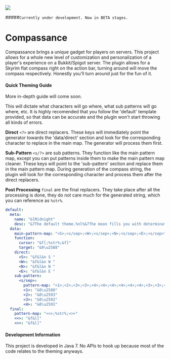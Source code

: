 ![](http://i67.tinypic.com/o7sxm8.png)

#####`Currently under development. Now in BETA stages.`

# Compassance
Compassance brings a unique gadget for players on servers. This project allows for a whole new level of customization and personalization of a player's experience on a Bukkit/Spigot server. The plugin allows for a Skyrim flat compass right on the action bar, turning around will move the compass respectively. Honestly you'll turn around just for the fun of it.

#### Quick Theming Guide

More in-depth guide will come soon.

This will dictate what characters will go where, what sub patterns will go where, etc. It is highly recomended that you follow the 'default' template provided, so that data can be accurate and the plugin won't start throwing all kinds of errors.

**Direct** `<?>` are direct replacers. These keys will immediately point the generator towards the 'data/direct' section and look for the corresponding character to replace in the main map. The generator will process them first.

**Sub-Pattern** `<s/?>` are sub patterns. They function like the main pattern map, except you can put patterns inside them to make the main pattern map cleaner. These keys will point to the 'sub-pattern' section and replace them in the main pattern map. During generation of the compass string, the plugin will look for the corresponding character and process them after the direct replacers.

**Post Processing** `final` are the final replacers. They take place after all the processing is done, they do not care much for the generated string, which you can reference as `%str%`.

```yml
default:
  meta:
    name: "&lMidnight"
    desc: "&7The default theme.%nl%&7The moon fills you with determination."
  data:
    main-pattern-map: "<S>;<s/sep>;<W>;<s/sep>;<N>;<s/sep>;<E>;<s/sep>"
    function:
      cursor: "&f[;%str%;&f]"
      target: "&9\u2588"
    direct:
      <S>: "&f&l&n S "
      <W>: "&f&l&n W "
      <N>: "&f&l&n N "
      <E>: "&f&l&n E "
    sub-pattern:
      <s/sep>:
        pattern-map: "<1>;<2>;<3>;<3>;<4>;<4>;<4>;<4>;<4>;<4>;<3>;<3>;<2>;<1>"
        <1>: "&0\u2588"
        <2>: "&0\u2593"
        <3>: "&0\u2592"
        <4>: "&0\u2591"
  final:
    pattern-map: "<<>;%str%;<>>"
    <<>: "&f&l["
    <>>: "&f&l]"
```
        
#### Development Information
This project is developed in Java 7. No APIs to hook up because most of the code relates to the theming anyways.
